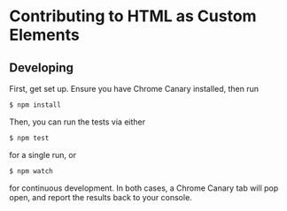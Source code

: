 # Contributing to HTML as Custom Elements

## Developing

First, get set up. Ensure you have Chrome Canary installed, then run

```bash
$ npm install
```

Then, you can run the tests via either

```bash
$ npm test
```

for a single run, or

```bash
$ npm watch
```

for continuous development. In both cases, a Chrome Canary tab will pop open, and report the results back to your console.
